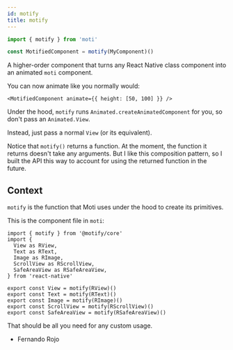 ```yaml
---
id: motify
title: motify
---
```


```ts
import { motify } from 'moti'

const MotifiedComponent = motify(MyComponent)()
```

A higher-order component that turns any React Native class component into an animated `moti` component.

You can now animate like you normally would:

```tsx
<MotifiedComponent animate={{ height: [50, 100] }} />
```

Under the hood, `motify` runs `Animated.createAnimatedComponent` for you, so don't pass an `Animated.View`.

Instead, just pass a normal `View` (or its equivalent).

Notice that `motify()` returns a function. At the moment, the function it returns doesn't take any arguments. But I like this composition pattern, so I built the API this way to account for using the returned function in the future.

## Context

`motify` is the function that Moti uses under the hood to create its primitives.

This is the component file in `moti`:

```tsx
import { motify } from '@motify/core'
import {
  View as RView,
  Text as RText,
  Image as RImage,
  ScrollView as RScrollView,
  SafeAreaView as RSafeAreaView,
} from 'react-native'

export const View = motify(RView)()
export const Text = motify(RText)()
export const Image = motify(RImage)()
export const ScrollView = motify(RScrollView)()
export const SafeAreaView = motify(RSafeAreaView)()
```

That should be all you need for any custom usage.

- Fernando Rojo
